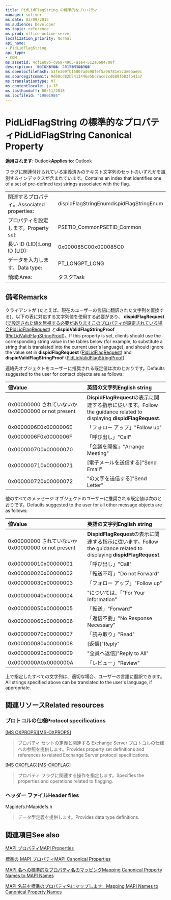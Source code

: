 ```yaml
---
title: PidLidFlagString の標準的なプロパティ
manager: soliver
ms.date: 03/09/2015
ms.audience: Developer
ms.topic: reference
ms.prod: office-online-server
localization_priority: Normal
api_name:
- PidLidFlagString
api_type:
- COM
ms.assetid: 4cf1e08b-c869-4965-a1e4-512a0684700f
description: '�ŏI�X�V��: 2015�N3��9��'
ms.openlocfilehash: 53fe309fb15807ad698fef5a06781e5c3e0bae0c
ms.sourcegitcommit: 9d60cd82b5413446e5bc8ace2cd689f683fb41a7
ms.translationtype: MT
ms.contentlocale: ja-JP
ms.lasthandoff: 06/11/2018
ms.locfileid: "19801984"
---
```

# <a name="pidlidflagstring-canonical-property"></a><span data-ttu-id="6e74d-103">PidLidFlagString の標準的なプロパティ</span><span class="sxs-lookup"><span data-stu-id="6e74d-103">PidLidFlagString Canonical Property</span></span>

  
  
<span data-ttu-id="6e74d-104">**適用されます**: Outlook</span><span class="sxs-lookup"><span data-stu-id="6e74d-104">**Applies to**: Outlook</span></span> 
  
<span data-ttu-id="6e74d-105">フラグに関連付けられている定義済みのテキスト文字列のセットのいずれかを識別するインデックスが含まれています。</span><span class="sxs-lookup"><span data-stu-id="6e74d-105">Contains an index that identifies one of a set of pre-defined text strings associated with the flag.</span></span>
  
|||
|:-----|:-----|
|<span data-ttu-id="6e74d-106">関連するプロパティ。</span><span class="sxs-lookup"><span data-stu-id="6e74d-106">Associated properties:</span></span>  <br/> |<span data-ttu-id="6e74d-107">dispidFlagStringEnum</span><span class="sxs-lookup"><span data-stu-id="6e74d-107">dispidFlagStringEnum</span></span>  <br/> |
|<span data-ttu-id="6e74d-108">プロパティを設定します。</span><span class="sxs-lookup"><span data-stu-id="6e74d-108">Property set:</span></span>  <br/> |<span data-ttu-id="6e74d-109">PSETID_Common</span><span class="sxs-lookup"><span data-stu-id="6e74d-109">PSETID_Common</span></span>  <br/> |
|<span data-ttu-id="6e74d-110">長い ID (LID):</span><span class="sxs-lookup"><span data-stu-id="6e74d-110">Long ID (LID):</span></span>  <br/> |<span data-ttu-id="6e74d-111">0x000085C0</span><span class="sxs-lookup"><span data-stu-id="6e74d-111">0x000085C0</span></span>  <br/> |
|<span data-ttu-id="6e74d-112">データを入力します。</span><span class="sxs-lookup"><span data-stu-id="6e74d-112">Data type:</span></span>  <br/> |<span data-ttu-id="6e74d-113">PT_LONG</span><span class="sxs-lookup"><span data-stu-id="6e74d-113">PT_LONG</span></span>  <br/> |
|<span data-ttu-id="6e74d-114">領域:</span><span class="sxs-lookup"><span data-stu-id="6e74d-114">Area:</span></span>  <br/> |<span data-ttu-id="6e74d-115">タスク</span><span class="sxs-lookup"><span data-stu-id="6e74d-115">Task</span></span>  <br/> |
   
## <a name="remarks"></a><span data-ttu-id="6e74d-116">備考</span><span class="sxs-lookup"><span data-stu-id="6e74d-116">Remarks</span></span>

<span data-ttu-id="6e74d-117">クライアントが (たとえば、現在のユーザーの言語に翻訳された文字列を置換する)、以下の表に対応する文字列値を使用する必要があり、 **dispidFlagRequest** ([で設定された値を無視する必要がありますこのプロパティが設定されている場合PidLidFlagRequest](pidlidflagrequest-canonical-property.md)) と**dispidValidFlagStringProof** ([PidLidValidFlagStringProof](pidlidvalidflagstringproof-canonical-property.md))。</span><span class="sxs-lookup"><span data-stu-id="6e74d-117">If this property is set, clients should use the corresponding string value in the tables below (for example, to substitute a string that is translated into the current user's language), and should ignore the value set in **dispidFlagRequest** ([PidLidFlagRequest](pidlidflagrequest-canonical-property.md)) and **dispidValidFlagStringProof** ([PidLidValidFlagStringProof](pidlidvalidflagstringproof-canonical-property.md)).</span></span> 
  
<span data-ttu-id="6e74d-118">連絡先オブジェクトをユーザーに推奨される既定値は次のとおりです。</span><span class="sxs-lookup"><span data-stu-id="6e74d-118">Defaults suggested to the user for contact objects are as follows:</span></span>
  
|<span data-ttu-id="6e74d-119">**値**</span><span class="sxs-lookup"><span data-stu-id="6e74d-119">**Value**</span></span>|<span data-ttu-id="6e74d-120">**英語の文字列**</span><span class="sxs-lookup"><span data-stu-id="6e74d-120">**English string**</span></span>|
|:-----|:-----|
|<span data-ttu-id="6e74d-121">0x00000000 されていないか</span><span class="sxs-lookup"><span data-stu-id="6e74d-121">0x00000000 or not present</span></span>  <br/> | <span data-ttu-id="6e74d-122">**DispidFlagRequest**の表示に関連する指示に従います。</span><span class="sxs-lookup"><span data-stu-id="6e74d-122">Follow the guidance related to displaying **dispidFlagRequest**.</span></span>  <br/> |
|<span data-ttu-id="6e74d-123">0x0000006E</span><span class="sxs-lookup"><span data-stu-id="6e74d-123">0x0000006E</span></span>  <br/> |<span data-ttu-id="6e74d-124">「フォロー アップ」</span><span class="sxs-lookup"><span data-stu-id="6e74d-124">"Follow up"</span></span>  <br/> |
|<span data-ttu-id="6e74d-125">0x0000006F</span><span class="sxs-lookup"><span data-stu-id="6e74d-125">0x0000006F</span></span>  <br/> |<span data-ttu-id="6e74d-126">「呼び出し」</span><span class="sxs-lookup"><span data-stu-id="6e74d-126">"Call"</span></span>  <br/> |
|<span data-ttu-id="6e74d-127">0x00000070</span><span class="sxs-lookup"><span data-stu-id="6e74d-127">0x00000070</span></span>  <br/> |<span data-ttu-id="6e74d-128">「会議を開催」</span><span class="sxs-lookup"><span data-stu-id="6e74d-128">"Arrange Meeting"</span></span>  <br/> |
|<span data-ttu-id="6e74d-129">0x00000071</span><span class="sxs-lookup"><span data-stu-id="6e74d-129">0x00000071</span></span>  <br/> |<span data-ttu-id="6e74d-130">[電子メールを送信する]</span><span class="sxs-lookup"><span data-stu-id="6e74d-130">"Send Email"</span></span>  <br/> |
|<span data-ttu-id="6e74d-131">0x00000072</span><span class="sxs-lookup"><span data-stu-id="6e74d-131">0x00000072</span></span>  <br/> |<span data-ttu-id="6e74d-132">"の文字を送信する]</span><span class="sxs-lookup"><span data-stu-id="6e74d-132">"Send Letter"</span></span>  <br/> |
   
<span data-ttu-id="6e74d-133">他のすべてのメッセージ オブジェクトのユーザーに推奨される既定値は次のとおりです。</span><span class="sxs-lookup"><span data-stu-id="6e74d-133">Defaults suggested to the user for all other message objects are as follows:</span></span>
  
|<span data-ttu-id="6e74d-134">**値**</span><span class="sxs-lookup"><span data-stu-id="6e74d-134">**Value**</span></span>|<span data-ttu-id="6e74d-135">**英語の文字列**</span><span class="sxs-lookup"><span data-stu-id="6e74d-135">**English string**</span></span>|
|:-----|:-----|
|<span data-ttu-id="6e74d-136">0x00000000 されていないか</span><span class="sxs-lookup"><span data-stu-id="6e74d-136">0x00000000 or not present</span></span>  <br/> | <span data-ttu-id="6e74d-137">**DispidFlagRequest**の表示に関連する指示に従います。</span><span class="sxs-lookup"><span data-stu-id="6e74d-137">Follow the guidance related to displaying **dispidFlagRequest**.</span></span>  <br/> |
|<span data-ttu-id="6e74d-138">0x00000001</span><span class="sxs-lookup"><span data-stu-id="6e74d-138">0x00000001</span></span>  <br/> |<span data-ttu-id="6e74d-139">「呼び出し」</span><span class="sxs-lookup"><span data-stu-id="6e74d-139">"Call"</span></span>  <br/> |
|<span data-ttu-id="6e74d-140">0x00000002</span><span class="sxs-lookup"><span data-stu-id="6e74d-140">0x00000002</span></span>  <br/> |<span data-ttu-id="6e74d-141">「転送不可」</span><span class="sxs-lookup"><span data-stu-id="6e74d-141">"Do not Forward"</span></span>  <br/> |
|<span data-ttu-id="6e74d-142">0x00000003</span><span class="sxs-lookup"><span data-stu-id="6e74d-142">0x00000003</span></span>  <br/> |<span data-ttu-id="6e74d-143">「フォロー アップ」</span><span class="sxs-lookup"><span data-stu-id="6e74d-143">"Follow up"</span></span>  <br/> |
|<span data-ttu-id="6e74d-144">0x00000004</span><span class="sxs-lookup"><span data-stu-id="6e74d-144">0x00000004</span></span>  <br/> |<span data-ttu-id="6e74d-145">"については、「</span><span class="sxs-lookup"><span data-stu-id="6e74d-145">"For Your Information"</span></span>  <br/> |
|<span data-ttu-id="6e74d-146">0x00000005</span><span class="sxs-lookup"><span data-stu-id="6e74d-146">0x00000005</span></span>  <br/> |<span data-ttu-id="6e74d-147">「転送」</span><span class="sxs-lookup"><span data-stu-id="6e74d-147">"Forward"</span></span>  <br/> |
|<span data-ttu-id="6e74d-148">0x00000006</span><span class="sxs-lookup"><span data-stu-id="6e74d-148">0x00000006</span></span>  <br/> |<span data-ttu-id="6e74d-149">「返信不要」</span><span class="sxs-lookup"><span data-stu-id="6e74d-149">"No Response Necessary"</span></span>  <br/> |
|<span data-ttu-id="6e74d-150">0x00000007</span><span class="sxs-lookup"><span data-stu-id="6e74d-150">0x00000007</span></span>  <br/> |<span data-ttu-id="6e74d-151">「読み取り」</span><span class="sxs-lookup"><span data-stu-id="6e74d-151">"Read"</span></span>  <br/> |
|<span data-ttu-id="6e74d-152">0x00000008</span><span class="sxs-lookup"><span data-stu-id="6e74d-152">0x00000008</span></span>  <br/> |<span data-ttu-id="6e74d-153">[返信]</span><span class="sxs-lookup"><span data-stu-id="6e74d-153">"Reply"</span></span>  <br/> |
|<span data-ttu-id="6e74d-154">0x00000009</span><span class="sxs-lookup"><span data-stu-id="6e74d-154">0x00000009</span></span>  <br/> |<span data-ttu-id="6e74d-155">"全員へ返信]</span><span class="sxs-lookup"><span data-stu-id="6e74d-155">"Reply to All"</span></span>  <br/> |
|<span data-ttu-id="6e74d-156">0x0000000A</span><span class="sxs-lookup"><span data-stu-id="6e74d-156">0x0000000A</span></span>  <br/> |<span data-ttu-id="6e74d-157">「レビュー」</span><span class="sxs-lookup"><span data-stu-id="6e74d-157">"Review"</span></span>  <br/> |
   
<span data-ttu-id="6e74d-158">上で指定したすべての文字列は、適切な場合、ユーザーの言語に翻訳できます。</span><span class="sxs-lookup"><span data-stu-id="6e74d-158">All strings specified above can be translated to the user's language, if appropriate.</span></span>
  
## <a name="related-resources"></a><span data-ttu-id="6e74d-159">関連リソース</span><span class="sxs-lookup"><span data-stu-id="6e74d-159">Related resources</span></span>

### <a name="protocol-specifications"></a><span data-ttu-id="6e74d-160">プロトコルの仕様</span><span class="sxs-lookup"><span data-stu-id="6e74d-160">Protocol specifications</span></span>

<span data-ttu-id="6e74d-161">[[MS OXPROPS]](http://msdn.microsoft.com/library/f6ab1613-aefe-447d-a49c-18217230b148%28Office.15%29.aspx)</span><span class="sxs-lookup"><span data-stu-id="6e74d-161">[[MS-OXPROPS]](http://msdn.microsoft.com/library/f6ab1613-aefe-447d-a49c-18217230b148%28Office.15%29.aspx)</span></span>
  
> <span data-ttu-id="6e74d-162">プロパティ セットの定義と関連する Exchange Server プロトコルの仕様への参照を提供します。</span><span class="sxs-lookup"><span data-stu-id="6e74d-162">Provides property set definitions and references to related Exchange Server protocol specifications.</span></span>
    
<span data-ttu-id="6e74d-163">[[MS OXOFLAG]](http://msdn.microsoft.com/library/f1e50be4-ed30-4c2a-b5cb-8ff3aaaf9b91%28Office.15%29.aspx)</span><span class="sxs-lookup"><span data-stu-id="6e74d-163">[[MS-OXOFLAG]](http://msdn.microsoft.com/library/f1e50be4-ed30-4c2a-b5cb-8ff3aaaf9b91%28Office.15%29.aspx)</span></span>
  
> <span data-ttu-id="6e74d-164">プロパティ フラグに関連する操作を指定します。</span><span class="sxs-lookup"><span data-stu-id="6e74d-164">Specifies the properties and operations related to flagging.</span></span>
    
### <a name="header-files"></a><span data-ttu-id="6e74d-165">ヘッダー ファイル</span><span class="sxs-lookup"><span data-stu-id="6e74d-165">Header files</span></span>

<span data-ttu-id="6e74d-166">Mapidefs.h</span><span class="sxs-lookup"><span data-stu-id="6e74d-166">Mapidefs.h</span></span>
  
> <span data-ttu-id="6e74d-167">データ型定義を提供します。</span><span class="sxs-lookup"><span data-stu-id="6e74d-167">Provides data type definitions.</span></span>
    
## <a name="see-also"></a><span data-ttu-id="6e74d-168">関連項目</span><span class="sxs-lookup"><span data-stu-id="6e74d-168">See also</span></span>



[<span data-ttu-id="6e74d-169">MAPI プロパティ</span><span class="sxs-lookup"><span data-stu-id="6e74d-169">MAPI Properties</span></span>](mapi-properties.md)
  
[<span data-ttu-id="6e74d-170">標準の MAPI プロパティ</span><span class="sxs-lookup"><span data-stu-id="6e74d-170">MAPI Canonical Properties</span></span>](mapi-canonical-properties.md)
  
[<span data-ttu-id="6e74d-171">MAPI 名への標準的なプロパティ名のマッピング</span><span class="sxs-lookup"><span data-stu-id="6e74d-171">Mapping Canonical Property Names to MAPI Names</span></span>](mapping-canonical-property-names-to-mapi-names.md)
  
[<span data-ttu-id="6e74d-172">MAPI 名前を標準のプロパティ名にマップします。</span><span class="sxs-lookup"><span data-stu-id="6e74d-172">Mapping MAPI Names to Canonical Property Names</span></span>](mapping-mapi-names-to-canonical-property-names.md)

